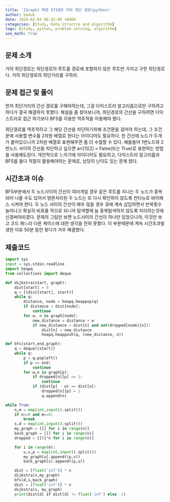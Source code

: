 ```yaml
---
title: '[Graph] 백준 5719번 거의 최단 경로(python)'
author: baduk
date: 2024-02-03 06:42:00 +0900
categories: [Study, Data Structre and Algorithm]
tags: [study, python, problem solving, algorithm]
use_math: true
---
```

## 문제 소개
거의 최단경로는 최단경로의 루트를 경로에 포함하지 않은 루트만 가지고 구한 최단경로다. 거의 최단경로의 최단거리를 구하라.

## 문제 접근 및 풀이
먼저 최단거리의 간선 경로를 구해야하는데, 그걸 다익스트라 알고리즘으로만 구하려고 하다가 결국 해결하지 못했다.
해설을 좀 찾아보니까, 최단경로의 간선을 구하려면 다익스트라로 접근 하기보다 BFS를 이용한 역추적을 이용해야 했다.

최단경로를 역추적하고 그 해당 간선을 차단하기위해 조건문을 걸어야 하는데, 그 조건문에 사용할 변수를 2차원 배열로 한다는 아이디어도 필요하다. 한 간선에 노드가 두개가 붙어있으니까 2차원 배열로 표현해주면 좀 더 수월할 수 있다. 예를들어 1번노드와 2번노드 사이의 간선을 차단하고 싶으면 arr[1][2] = False(또는 True)로 표현하는 방법을 사용해도된다. 개인적으로 느끼기에 아이디어도 필요하고, 다익스트라 알고리즘과 BFS를 둘다 적절히 활용해야하는 문제로, 상당히 난이도 있는 문제 였다.

## 시간초과 이슈
BFS부분에서 두 노드사이의 간선이 여러개일 경우 같은 루트를 지나는 두 노드가 중복되어 나올 수도 있어서 방문처리된 두 노드는 또 다시 확인하지 않도록 컨티뉴로 바이패스 시켜야 한다. 두 노드 사이의 간선이 매우 많을 경우 큐에 계속 삽입하면서 반복횟수늘어나고 확실히 비효율 적으로 되니까 탐색할때 늘 중복탐색하지 않도록 처리하는것에 신경써야되겠다. 문제의 그림만 보면 노드사이의 간선이 하나만 있었으니까, 이것만 보고 코드 짜느라 다른 케이스에 대한 생각을 전혀 못했다. 이 부분때문에 계속 시간초과발생한 이유 50분 동안 찾다가 겨우 해결했다.

## 제출코드
```python
import sys
input = sys.stdin.readline
import heapq
from collections import deque

def dijkstra(start, graph):
    dist[start] = 0
    q = [(dist[start], start)]
    while q:
        distance, node = heapq.heappop(q)
        if distance > dist[node]:
            continue
        for w, n in graph[node]:
            new_distance = distance + w
            if new_distance < dist[n] and not(dropped[node][n]):
                dist[n] = new_distance
                heapq.heappush(q, (new_distance, n))

def bfs(start,end,graph):
    q = deque([start])
    while q:
        p = q.popleft()
        if p == end:
            continue
        for w,n in graph[p]:
            if dropped[n][p] == 1:
                continue
            if (dist[p] - w) == dist[n]:
                dropped[n][p] = 1
                q.append(n)

while True:
    n,m = map(int,input().split())
    if n==0 and m==0:
        break
    s,d = map(int,input().split())
    my_graph = [[] for i in range(n)]
    back_graph = [[] for i in range(n)]
    dropped = [[0]*n for i in range(n)]

    for i in range(m):
        u,v,p = map(int,input().split())
        my_graph[u].append((p,v))
        back_graph[v].append((p,u))

    dist = [float('inf')] * n
    dijkstra(s,my_graph)
    bfs(d,s,back_graph)
    dist = [float('inf')] * n
    dijkstra(s, my_graph)
    print(dist[d] if dist[d] != float('inf') else -1)
```